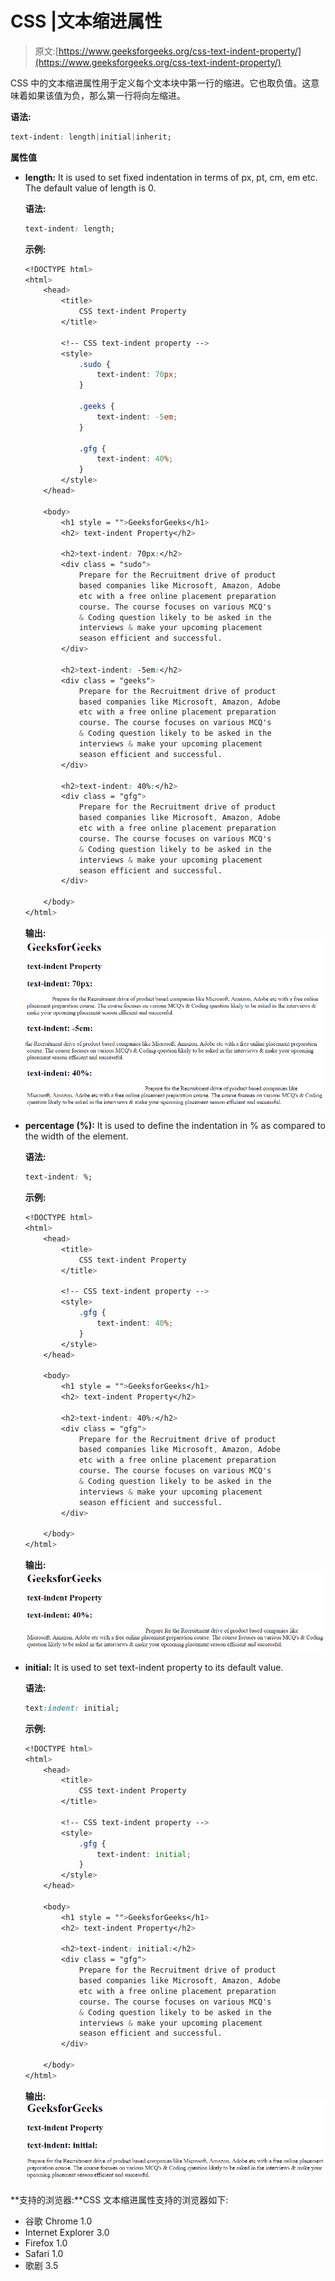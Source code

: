 # CSS |文本缩进属性

> 原文:[https://www.geeksforgeeks.org/css-text-indent-property/](https://www.geeksforgeeks.org/css-text-indent-property/)

CSS 中的文本缩进属性用于定义每个文本块中第一行的缩进。它也取负值。这意味着如果该值为负，那么第一行将向左缩进。

**语法:**

```css
text-indent: length|initial|inherit; 
```

**属性值**

*   **length:** It is used to set fixed indentation in terms of px, pt, cm, em etc. The default value of length is 0.

    **语法:**

    ```css
    text-indent: length;
    ```

    **示例:**

    ```css
    <!DOCTYPE html>
    <html>
        <head>
            <title>
                CSS text-indent Property
            </title>

            <!-- CSS text-indent property -->
            <style>
                .sudo {
                    text-indent: 70px;
                }

                .geeks {
                    text-indent: -5em;
                }

                .gfg {
                    text-indent: 40%;
                }
            </style>
        </head>

        <body>
            <h1 style = "">GeeksforGeeks</h1>
            <h2> text-indent Property</h2>

            <h2>text-indent: 70px:</h2>
            <div class = "sudo">
                Prepare for the Recruitment drive of product
                based companies like Microsoft, Amazon, Adobe
                etc with a free online placement preparation
                course. The course focuses on various MCQ's
                & Coding question likely to be asked in the 
                interviews & make your upcoming placement
                season efficient and successful.
            </div>

            <h2>text-indent: -5em:</h2>
            <div class = "geeks">
                Prepare for the Recruitment drive of product
                based companies like Microsoft, Amazon, Adobe
                etc with a free online placement preparation
                course. The course focuses on various MCQ's
                & Coding question likely to be asked in the 
                interviews & make your upcoming placement
                season efficient and successful.
            </div>

            <h2>text-indent: 40%:</h2>
            <div class = "gfg">
                Prepare for the Recruitment drive of product
                based companies like Microsoft, Amazon, Adobe
                etc with a free online placement preparation
                course. The course focuses on various MCQ's
                & Coding question likely to be asked in the 
                interviews & make your upcoming placement
                season efficient and successful.
            </div>

        </body>
    </html>                    
    ```

    **输出:**
    ![](img/7c3f7857841cc1ffefa016f3aa676fae.png)

*   **percentage (%):** It is used to define the indentation in % as compared to the width of the element.

    **语法:**

    ```css
    text-indent: %;
    ```

    **示例:**

    ```css
    <!DOCTYPE html>
    <html>
        <head>
            <title>
                CSS text-indent Property
            </title>

            <!-- CSS text-indent property -->
            <style>
                .gfg {
                    text-indent: 40%;
                }
            </style>
        </head>

        <body>
            <h1 style = "">GeeksforGeeks</h1>
            <h2> text-indent Property</h2>

            <h2>text-indent: 40%:</h2>
            <div class = "gfg">
                Prepare for the Recruitment drive of product
                based companies like Microsoft, Amazon, Adobe
                etc with a free online placement preparation
                course. The course focuses on various MCQ's
                & Coding question likely to be asked in the 
                interviews & make your upcoming placement
                season efficient and successful.
            </div>

        </body>
    </html>                    
    ```

    **输出:**
    ![](img/14ad9cd43008a3aa6066bcddd6d37c67.png)

*   **initial:** It is used to set text-indent property to its default value.

    **语法:**

    ```css
    text:indent: initial;
    ```

    **示例:**

    ```css
    <!DOCTYPE html>
    <html>
        <head>
            <title>
                CSS text-indent Property
            </title>

            <!-- CSS text-indent property -->
            <style>
                .gfg {
                    text-indent: initial;
                }
            </style>
        </head>

        <body>
            <h1 style = "">GeeksforGeeks</h1>
            <h2> text-indent Property</h2>

            <h2>text-indent: initial:</h2>
            <div class = "gfg">
                Prepare for the Recruitment drive of product
                based companies like Microsoft, Amazon, Adobe
                etc with a free online placement preparation
                course. The course focuses on various MCQ's
                & Coding question likely to be asked in the 
                interviews & make your upcoming placement
                season efficient and successful.
            </div>

        </body>
    </html>                    
    ```

    **输出:**
    ![](img/8a3583653f5d91855f919131acef01bf.png)

**支持的浏览器:**CSS 文本缩进属性支持的浏览器如下:

*   谷歌 Chrome 1.0
*   Internet Explorer 3.0
*   Firefox 1.0
*   Safari 1.0
*   歌剧 3.5